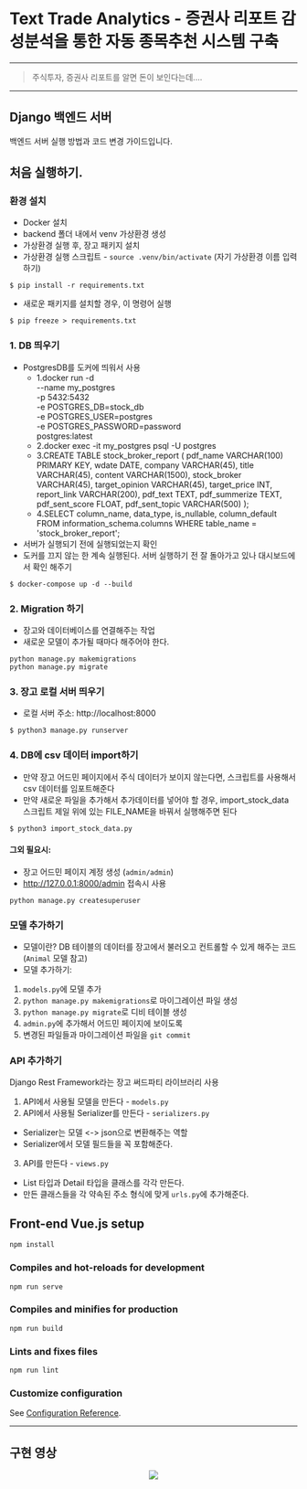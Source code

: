 # Text Trade Analytics - 증권사 리포트 감성분석을 통한 자동 종목추천 시스템 구축
-----------------------

> 주식투자, 증권사 리포트를 알면 돈이 보인다는데....

-----------------------

## Django 백엔드 서버

백엔드 서버 실행 방법과 코드 변경 가이드입니다.

## 처음 실행하기.

### 환경 설치
- Docker 설치
- backend 폴더 내에서 venv 가상환경 생성
- 가상환경 실행 후, 장고 패키지 설치
- 가상환경 실행 스크립트 - `source .venv/bin/activate` (자기 가상환경 이름 입력하기)
```
$ pip install -r requirements.txt
```
- 새로운 패키지를 설치할 경우, 이 명령어 실행
```
$ pip freeze > requirements.txt
```

### 1. DB 띄우기
- PostgresDB를 도커에 띄워서 사용
  - 1.docker run -d \
    --name my_postgres \
    -p 5432:5432 \
    -e POSTGRES_DB=stock_db \
    -e POSTGRES_USER=postgres \
    -e POSTGRES_PASSWORD=password \
    postgres:latest
  - 2.docker exec -it my_postgres psql -U postgres
  - 3.CREATE TABLE stock_broker_report (
    pdf_name VARCHAR(100) PRIMARY KEY,
    wdate DATE,
    company VARCHAR(45),
    title VARCHAR(45),
    content VARCHAR(1500),
    stock_broker VARCHAR(45),
    target_opinion VARCHAR(45),
    target_price INT,
    report_link VARCHAR(200),
    pdf_text TEXT,
    pdf_summerize TEXT,
    pdf_sent_score FLOAT,
    pdf_sent_topic VARCHAR(500)
    );
  - 4.SELECT column_name, data_type, is_nullable, column_default
    FROM information_schema.columns
    WHERE table_name = 'stock_broker_report';
- 서버가 실행되기 전에 실행되었는지 확인
- 도커를 끄지 않는 한 계속 실행된다. 서버 실행하기 전 잘 돌아가고 있나 대시보드에서 확인 해주기
```
$ docker-compose up -d --build
```

### 2. Migration 하기
- 장고와 데이터베이스를 연결해주는 작업
- 새로운 모델이 추가될 때마다 해주어야 한다.
```
python manage.py makemigrations
python manage.py migrate 
```

### 3. 장고 로컬 서버 띄우기
- 로컬 서버 주소: http://localhost:8000
```
$ python3 manage.py runserver 
```

### 4. DB에 csv 데이터 import하기
- 만약 장고 어드민 페이지에서 주식 데이터가 보이지 않는다면, 스크립트를 사용해서 csv 데이터를 임포트해준다
- 만약 새로운 파일을 추가해서 추가데이터를 넣어야 할 경우, import_stock_data 스크립트 제일 위에 있는 FILE_NAME을 바꿔서 실행해주면 된다
```
$ python3 import_stock_data.py
```

#### 그외 필요시:
- 장고 어드민 페이지 계정 생성 (`admin/admin`)
- http://127.0.0.1:8000/admin 접속시 사용
```
python manage.py createsuperuser
```

### 모델 추가하기
- 모델이란? DB 테이블의 데이터를 장고에서 불러오고 컨트롤할 수 있게 해주는 코드 (`Animal` 모델 참고)
- 모델 추가하기:
1. `models.py`에 모델 추가
2. `python manage.py makemigrations`로 마이그레이션 파일 생성
3. `python manage.py migrate`로 디비 테이블 생성
4. `admin.py`에 추가해서 어드민 페이지에 보이도록
5. 변경된 파일들과 마이그레이션 파일을 `git commit`

### API 추가하기
Django Rest Framework라는 장고 써드파티 라이브러리 사용
1. API에서 사용될 모델을 만든다 - `models.py`
2. API에서 사용될 Serializer를 만든다 - `serializers.py`
  - Serializer는 모델 <-> json으로 변환해주는 역할
  - Serializer에서 모델 필드들을 꼭 포함해준다.
3. API를 만든다 - `views.py`
  - List 타입과 Detail 타입을 클래스를 각각 만든다.
  - 만든 클래스들을 각 약속된 주소 형식에 맞게 `urls.py`에 추가해준다.

## Front-end Vue.js setup
```
npm install
```

### Compiles and hot-reloads for development
```
npm run serve
```

### Compiles and minifies for production
```
npm run build
```

### Lints and fixes files
```
npm run lint
```

### Customize configuration
See [Configuration Reference](https://cli.vuejs.org/config/).

----------------------------------------------------------------------

## 구현 영상

<p align="center">
  <img src="https://github.com/HyeoOng/Text_Trade_Analytics/assets/112822303/0df8f1b2-8de0-41ab-ad98-d31c5da4e75f">
</p>
